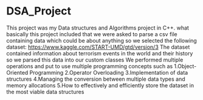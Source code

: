 # DSA_Project
This project was my Data structures and Algorithms project in C++. what basically this project included that we were asked to parse a csv file containing data
which could be about anything so we selected the following dataset: https://www.kaggle.com/START-UMD/gtd/version/3
The dataset contained information about terrorism events in the world and their history so we parsed this data into our custom classes
We performed multiple operations and put to use multiple programming concepts such as
1.Object-Oriented Programming
2.Operator Overloading
3.Implementation of data structures 
4.Managing the conversion between multiple data types and memory allocations
5.How to effectively and efficiently store the dataset in the most viable data structures
